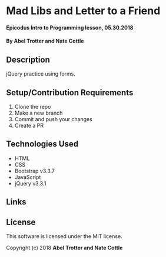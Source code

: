 # Mad Libs and Letter to a Friend

#### Epicodus Intro to Programming lesson, 05.30.2018

#### By Abel Trotter and Nate Cottle

## Description

jQuery practice using forms.

## Setup/Contribution Requirements

1. Clone the repo
1. Make a new branch
1. Commit and push your changes
1. Create a PR

## Technologies Used

* HTML
* CSS
* Bootstrap v3.3.7
* JavaScript
* jQuery v3.3.1

## Links


## License

This software is licensed under the MIT license.

Copyright (c) 2018 **Abel Trotter and Nate Cottle**
